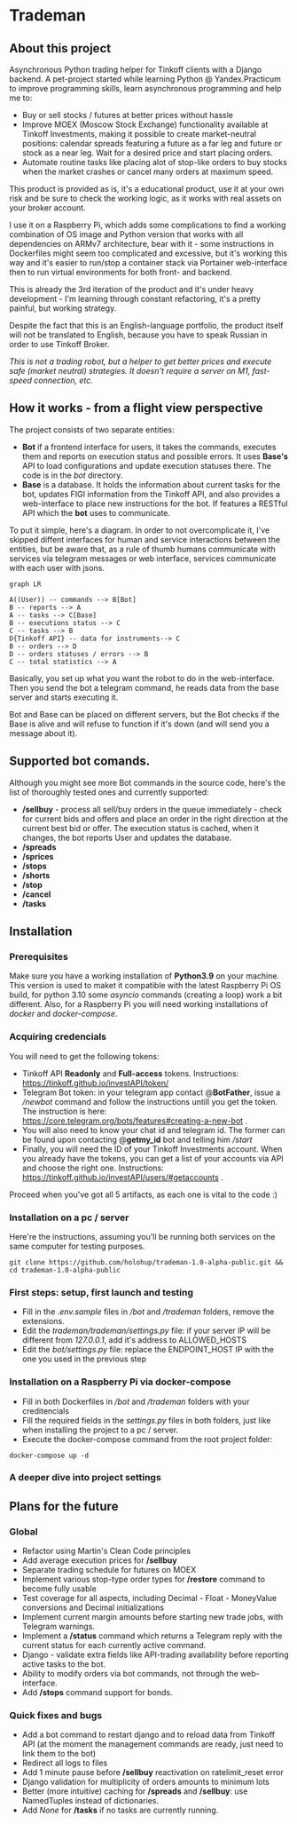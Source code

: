 # Trademan

## About this project

Asynchronous Python trading helper for Tinkoff clients with a Django backend. A pet-project started while learning Python @ Yandex.Practicum to improve programming skills, learn asynchronous programming and help me to:
- Buy or sell stocks / futures at better prices without hassle
- Improve MOEX (Moscow Stock Exchange) functionality available at Tinkoff Investments, making it possible to create market-neutral positions: calendar spreads featuring a future as a far leg and future or stock as a near leg. Wait for a desired price and start placing orders.
- Automate routine tasks like placing alot of stop-like orders to buy stocks when the market crashes or cancel many orders at maximum speed.

This product is provided as is, it's a educational product, use it at your own risk and be sure to check the working logic, as it works with real assets on your broker account. 

I use it on a Raspberry Pi, which adds some complications to find a working combination of OS image and Python version that works with all dependencies on ARMv7 architecture, bear with it - some instructions in Dockerfiles might seem too complicated and excessive, but it's working this way and it's easier to run/stop a container stack via Portainer web-interface then to run virtual environments for both front- and backend.

This is already the 3rd iteration of the product and it's under heavy development - I'm learning through constant refactoring, it's a pretty painful, but working strategy.

Despite the fact that this is an English-language portfolio, the product itself will not be translated to English, because you have to speak Russian in order to use Tinkoff Broker.

_This is not a trading robot, but a helper to get better prices and execute safe (market neutral) strategies. It doesn't require a server on M1, fast-speed connection, etc._

## How it works - from a flight view perspective

The project consists of two separate entities:
- **Bot** if a frontend interface for users, it takes the commands, executes them and reports on execution status and possible errors. It uses **Base's** API to load configurations and update execution statuses there. The code is in the _bot_ directory.
- **Base** is a database. It holds the information about current tasks for the bot, updates FIGI information from the Tinkoff API, and also provides a web-interface to place new instructions for the bot. If features a RESTful API which the **bot** uses to communicate.

To put it simple, here's a diagram. In order to not overcomplicate it, I've skipped diffent interfaces for human and service interactions between the entities, but be aware that, as a rule of thumb humans communicate with services via telegram messages or web interface, services communicate with each user with jsons.

```mermaid
graph LR

A((User)) -- commands --> B[Bot]
B -- reports --> A
A -- tasks --> C[Base]
B -- executions status --> C
C -- tasks --> B
D{Tinkoff API} -- data for instruments--> C
B -- orders --> D
D -- orders statuses / errors --> B
C -- total statistics --> A
```

Basically, you set up what you want the robot to do in the web-interface. Then you send the bot a telegram command, he reads data from the base server and starts executing it.

Bot and Base can be placed on different servers, but the Bot checks if the Base is alive and will refuse to function if it's down (and will send you a message about it).

## Supported bot comands.

Although you might see more Bot commands in the source code, here's the list of thoroughly tested ones and currently supported:

- **/sellbuy** - process all sell/buy orders in the queue immediately - check for current bids and offers and place an order in the right direction at the current best bid or offer. The execution status is cached, when it changes, the bot reports User and updates the database.
- **/spreads**
- **/sprices**
- **/stops**
- **/shorts**
- **/stop**
- **/cancel**
- **/tasks**

## Installation

### Prerequisites

Make sure you have a working installation of **Python3.9** on your machine. This version is used to maket it compatible with the latest Raspberry Pi OS build, for python 3.10 some _asyncio_ commands (creating a loop) work a bit different. Also, for a Raspberry Pi you will need working installations of _docker_ and _docker-compose_.

### Acquiring credencials

You will need to get the following tokens:
- Tinkoff API **Readonly** and **Full-access** tokens. Instructions: https://tinkoff.github.io/investAPI/token/
- Telegram Bot token: in your telegram app contact @**BotFather**, issue a _/newbot_ command and follow the instructions untill you get the token. The instruction is here: https://core.telegram.org/bots/features#creating-a-new-bot .
- You will also need to know your chat id and telegram id. The former can be found upon contacting @**getmy_id** bot and telling him _/start_
- Finally, you will need the ID of your Tinkoff Investments account. When you already have the tokens, you can get a list of your accounts via API and choose the right one. Instructions: https://tinkoff.github.io/investAPI/users/#getaccounts .

Proceed when you've got all 5 artifacts, as each one is vital to the code :)

### Installation on a pc / server

Here're the instructions, assuming you'll be running both services on the same computer for testing purposes.

```
git clone https://github.com/holohup/trademan-1.0-alpha-public.git && cd trademan-1.0-alpha-public
```

### First steps: setup, first launch and testing

- Fill in the _.env.sample_ files in _/bot_ and _/trademan_ folders, remove the extensions.
- Edit the _trademan/trademan/settings.py_ file: if your server IP will be different from _127.0.0.1_, add it's address to ALLOWED_HOSTS
- Edit the _bot/settings.py_ file: replace the ENDPOINT_HOST IP with the one you used in the previous step

### Installation on a Raspberry Pi via docker-compose

- Fill in both Dockerfiles in _/bot_ and _/trademan_ folders with your creditencials
- Fill the required fields in the _settings.py_ files in both folders, just like when installing the project to a pc / server.
- Execute the docker-compose command from the root project folder:

```
docker-compose up -d
```


### A deeper dive into project settings

## Plans for the future

### Global

- Refactor using Martin's Clean Code principles
- Add average execution prices for **/sellbuy**
- Separate trading schedule for futures on MOEX
- Implement various stop-type order types for **/restore** command to become fully usable
- Test coverage for all aspects, including Decimal - Float - MoneyValue conversions and Decimal initializations
- Implement current margin amounts before starting new trade jobs, with Telegram warnings.
- Implement a **/status** command which returns a Telegram reply with the current status for each currently active command.
- Django - validate extra fields like API-trading availability before reporting active tasks to the bot.
- Ability to modify orders via bot commands, not through the web-interface.
- Add **/stops** command support for bonds.


### Quick fixes and bugs
- Add a bot command to restart django and to reload data from Tinkoff API (at the moment the management commands are ready, just need to link them to the bot)
- Redirect all logs to files
- Add 1 minute pause before **/sellbuy** reactivation on ratelimit_reset error
- Django validation for multiplicity of orders amounts to minimum lots
- Better (more intuitive) caching for **/spreads** and **/sellbuy**: use NamedTuples instead of dictionaries.
- Add _None_ for **/tasks** if no tasks are currently running.
